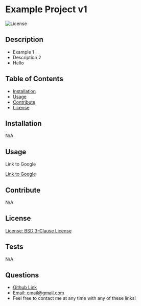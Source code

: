 # Example Project v1

![License](https://img.shields.io/badge/License-BSD_3--Clause-blue.svg)

## Description

- Example 1
- Description 2
- Hello

## Table of Contents

- [Installation](#installation)
- [Usage](#usage)
- [Contribute](#contribute)
- [License](#license)

## Installation

N/A

## Usage

Link to Google

[Link to Google](https://google.com)

## Contribute

N/A

## License

[License: BSD 3-Clause License](https://opensource.org/licenses/BSD-3-Clause)

## Tests

N/A

## Questions

- [Github Link](github.com)
- [Email: email@gmail.com](mailto:email@gmail.com)
- Feel free to contact me at any time with any of these links!

